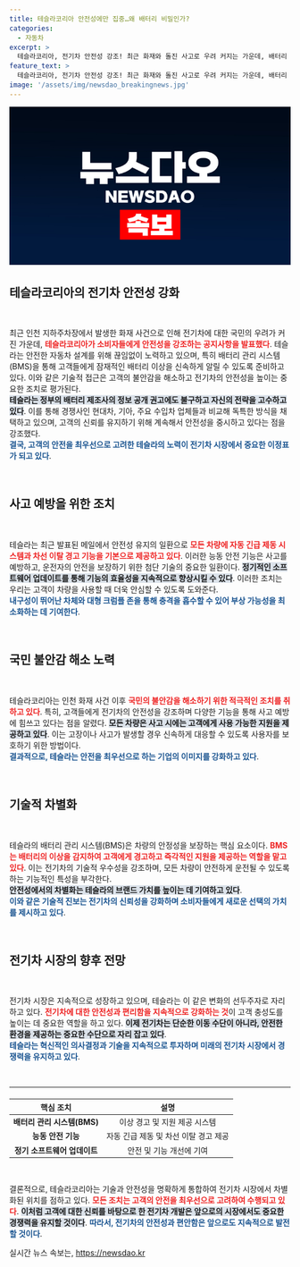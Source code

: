 ```yaml
---
title: 테슬라코리아 안전성에만 집중…왜 배터리 비밀인가?
categories:
  - 자동차
excerpt: >
  테슬라코리아, 전기차 안전성 강조! 최근 화재와 돌진 사고로 우려 커지는 가운데, 배터리 제조사 미공개에도 안전 시스템 강화에 나섰다! 정부 권고에도 불구, 고객을 위한 긴급 대응 체계 구축! 클릭해 자세한 내용을 확인하세요!
feature_text: >
  테슬라코리아, 전기차 안전성 강조! 최근 화재와 돌진 사고로 우려 커지는 가운데, 배터리 제조사 미공개에도 안전 시스템 강화에 나섰다! 정부 권고에도 불구, 고객을 위한 긴급 대응 체계 구축! 클릭해 자세한 내용을 확인하세요!
image: '/assets/img/newsdao_breakingnews.jpg'
---
```


<p><img src="/assets/img/newsdao_breakingnews.jpg" alt="koreaapp 속보" /></p>

<h2 data-ke-size="size26">테슬라코리아의 전기차 안전성 강화</h2>

<p data-ke-size="size16">&nbsp;</p>

<p>최근 인천 지하주차장에서 발생한 화재 사건으로 인해 전기차에 대한 국민의 우려가 커진 가운데, <b><span style="color: #ee2323;">테슬라코리아가 소비자들에게 안전성을 강조하는 공지사항을 발표했다</span></b>. 테슬라는 안전한 자동차 설계를 위해 끊임없이 노력하고 있으며, 특히 배터리 관리 시스템(BMS)을 통해 고객들에게 잠재적인 배터리 이상을 신속하게 알릴 수 있도록 준비하고 있다. 이와 같은 기술적 접근은 고객의 불안감을 해소하고 전기차의 안전성을 높이는 중요한 조치로 평가된다.<br><b><span style="background-color: #21538527;">테슬라는 정부의 배터리 제조사의 정보 공개 권고에도 불구하고 자신의 전략을 고수하고 있다</span></b>. 이를 통해 경쟁사인 현대차, 기아, 주요 수입차 업체들과 비교해 독특한 방식을 채택하고 있으며, 고객의 신뢰를 유지하기 위해 계속해서 안전성을 중시하고 있다는 점을 강조했다.<br><b><span style="color: #1a5490;">결국, 고객의 안전을 최우선으로 고려한 테슬라의 노력이 전기차 시장에서 중요한 이정표가 되고 있다</span></b>.</p>

<p data-ke-size="size16">&nbsp;</p>

<h2 data-ke-size="size26">사고 예방을 위한 조치</h2>

<p data-ke-size="size16">&nbsp;</p>

<p>테슬라는 최근 발표된 메일에서 안전성 유지의 일환으로 <b><span style="color: #ee2323;">모든 차량에 자동 긴급 제동 시스템과 차선 이탈 경고 기능을 기본으로 제공하고 있다</span></b>. 이러한 능동 안전 기능은 사고를 예방하고, 운전자의 안전을 보장하기 위한 첨단 기술의 중요한 일환이다. <b><span style="background-color: #21538527;">정기적인 소프트웨어 업데이트를 통해 기능의 효율성을 지속적으로 향상시킬 수 있다</span></b>. 이러한 조치는 우리는 고객이 차량을 사용할 때 더욱 안심할 수 있도록 도와준다.<br><b><span style="color: #1a5490;">내구성이 뛰어난 차체와 대형 크럼플 존을 통해 충격을 흡수할 수 있어 부상 가능성을 최소화하는 데 기여한다</span></b>.</p>

<p data-ke-size="size16">&nbsp;</p>

<h2 data-ke-size="size26">국민 불안감 해소 노력</h2>

<p data-ke-size="size16">&nbsp;</p>

<p>테슬라코리아는 인천 화재 사건 이후 <b><span style="color: #ee2323;">국민의 불안감을 해소하기 위한 적극적인 조치를 취하고 있다</span></b>. 특히, 고객들에게 전기차의 안전성을 강조하며 다양한 기능을 통해 사고 예방에 힘쓰고 있다는 점을 알렸다. <b><span style="background-color: #21538527;">모든 차량은 사고 시에는 고객에게 사용 가능한 지원을 제공하고 있다</span></b>. 이는 고장이나 사고가 발생할 경우 신속하게 대응할 수 있도록 사용자를 보호하기 위한 방법이다.<br><b><span style="color: #1a5490;">결과적으로, 테슬라는 안전을 최우선으로 하는 기업의 이미지를 강화하고 있다</span></b>.</p>

<p data-ke-size="size16">&nbsp;</p>

<h2 data-ke-size="size26">기술적 차별화</h2>

<p data-ke-size="size16">&nbsp;</p>

<p>테슬라의 배터리 관리 시스템(BMS)은 차량의 안정성을 보장하는 핵심 요소이다. <b><span style="color: #ee2323;">BMS는 배터리의 이상을 감지하여 고객에게 경고하고 즉각적인 지원을 제공하는 역할을 맡고 있다</span></b>. 이는 전기차의 기술적 우수성을 강조하며, 모든 차량이 안전하게 운전될 수 있도록 하는 기능적인 특성을 부각한다.<br><b><span style="background-color: #21538527;">안전성에서의 차별화는 테슬라의 브랜드 가치를 높이는 데 기여하고 있다</span></b>.<br><b><span style="color: #1a5490;">이와 같은 기술적 진보는 전기차의 신뢰성을 강화하며 소비자들에게 새로운 선택의 가치를 제시하고 있다</span></b>.</p>

<p data-ke-size="size16">&nbsp;</p>

<h2 data-ke-size="size26">전기차 시장의 향후 전망</h2>

<p data-ke-size="size16">&nbsp;</p>

<p>전기차 시장은 지속적으로 성장하고 있으며, 테슬라는 이 같은 변화의 선두주자로 자리하고 있다. <b><span style="color: #ee2323;">전기차에 대한 안전성과 편리함을 지속적으로 강화하는 것</span></b>이 고객 충성도를 높이는 데 중요한 역할을 하고 있다. <b><span style="background-color: #21538527;">이제 전기차는 단순한 이동 수단이 아니라, 안전한 환경을 제공하는 중요한 수단으로 자리 잡고 있다</span></b>.<br><b><span style="color: #1a5490;">테슬라는 혁신적인 의사결정과 기술을 지속적으로 투자하며 미래의 전기차 시장에서 경쟁력을 유지하고 있다</span></b>.</p>

<p data-ke-size="size16">&nbsp;</p>

<hr/>

<table style="margin-top: 20px; width: 100%;">
  <thead>
    <tr>
      <th style="text-align: center;"><b>핵심 조치</b></th>
      <th style="text-align: center;"><b>설명</b></th>
    </tr>
  </thead>
  <tbody>
    <tr>
      <td style="text-align: center; height: 17px;"><b>배터리 관리 시스템(BMS)</b></td>
      <td style="text-align: center; height: 17px;">이상 경고 및 지원 제공 시스템</td>
    </tr>
    <tr>
      <td style="text-align: center; height: 17px;"><b>능동 안전 기능</b></td>
      <td style="text-align: center; height: 17px;">자동 긴급 제동 및 차선 이탈 경고 제공</td>
    </tr>
    <tr>
      <td style="text-align: center; height: 17px;"><b>정기 소프트웨어 업데이트</b></td>
      <td style="text-align: center; height: 17px;">안전 및 기능 개선에 기여</td>
    </tr>
  </tbody>
</table>

<p data-ke-size="size16">&nbsp;</p>

<p>결론적으로, 테슬라코리아는 기술과 안전성을 명확하게 통합하여 전기차 시장에서 차별화된 위치를 점하고 있다. <b><span style="color: #ee2323;">모든 조치는 고객의 안전을 최우선으로 고려하여 수행되고 있다</span></b>. <b><span style="background-color: #21538527;">이처럼 고객에 대한 신뢰를 바탕으로 한 전기차 개발은 앞으로의 시장에서도 중요한 경쟁력을 유지할 것이다</span></b>. <b><span style="color: #1a5490;">따라서, 전기차의 안전성과 편안함은 앞으로도 지속적으로 발전할 것이다</span></b>.</p>
실시간 뉴스 속보는, <a href="https://newsdao.kr" rel="dofollow">https://newsdao.kr</a>


